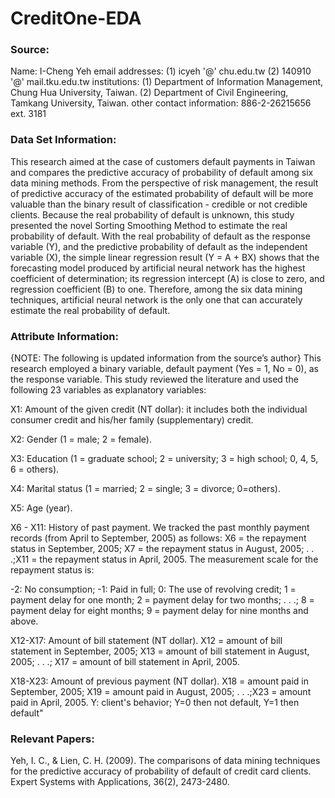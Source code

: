 # CreditOne-EDA

### Source:

Name: I-Cheng Yeh email addresses: (1) icyeh '@' chu.edu.tw (2) 140910 '@'
mail.tku.edu.tw institutions: (1) Department of Information Management, Chung Hua
University, Taiwan. (2) Department of Civil Engineering, Tamkang University, Taiwan.
other contact information: 886-2-26215656 ext. 3181

### Data Set Information:
This research aimed at the case of customers default payments in Taiwan and compares
the predictive accuracy of probability of default among six data mining methods. From
the perspective of risk management, the result of predictive accuracy of the estimated
probability of default will be more valuable than the binary result of classification -
credible or not credible clients. Because the real probability of default is unknown, this
study presented the novel Sorting Smoothing Method to estimate the real probability of
default. With the real probability of default as the response variable (Y), and the
predictive probability of default as the independent variable (X), the simple linear
regression result (Y = A + BX) shows that the forecasting model produced by artificial
neural network has the highest coefficient of determination; its regression intercept (A) is
close to zero, and regression coefficient (B) to one. Therefore, among the six data mining
techniques, artificial neural network is the only one that can accurately estimate the real
probability of default.

### Attribute Information:
{NOTE: The following is updated information from the source’s author}
This research employed a binary variable, default payment (Yes = 1, No = 0), as the
response variable. This study reviewed the literature and used the following 23 variables
as explanatory variables:

X1: Amount of the given credit (NT dollar): it includes both the individual consumer
credit and his/her family (supplementary) credit.

X2: Gender (1 = male; 2 = female).

X3: Education (1 = graduate school; 2 = university; 3 = high school; 0, 4, 5, 6 = others).

X4: Marital status (1 = married; 2 = single; 3 = divorce; 0=others).

X5: Age (year).

X6 - X11: History of past payment. We tracked the past monthly payment records (from
April to September, 2005) as follows: X6 = the repayment status in September, 2005; X7
= the repayment status in August, 2005; . . .;X11 = the repayment status in April, 2005.
The measurement scale for the repayment status is:

-2: No consumption; -1: Paid in full; 0: The use of revolving credit; 1 = payment delay
for one month; 2 = payment delay for two months; . . .; 8 = payment delay for eight
months; 9 = payment delay for nine months and above.

X12-X17: Amount of bill statement (NT dollar). X12 = amount of bill statement in
September, 2005; X13 = amount of bill statement in August, 2005; . . .; X17 = amount of
bill statement in April, 2005.

X18-X23: Amount of previous payment (NT dollar). X18 = amount paid in September,
2005; X19 = amount paid in August, 2005; . . .;X23 = amount paid in April, 2005.
Y: client's behavior; Y=0 then not default, Y=1 then default"

### Relevant Papers:
Yeh, I. C., & Lien, C. H. (2009). The comparisons of data mining techniques for the
predictive accuracy of probability of default of credit card clients. Expert Systems with
Applications, 36(2), 2473-2480.
